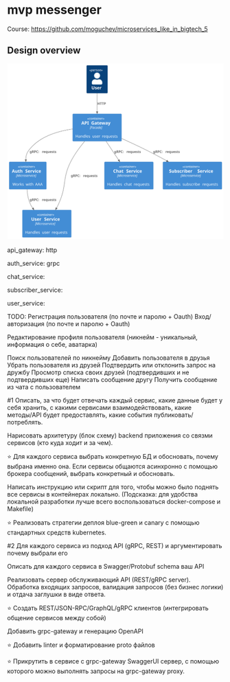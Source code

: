 # mvp messenger
Course:
https://github.com/moguchev/microservices_like_in_bigtech_5

## Design overview

<p align="center">
  <img alt="Temporary schema" src="./architecture/images/diag.svg"/>
</p>



api_gateway:
    http

auth_service:
    grpc

chat_service:

subscriber_service:

user_service:




TODO:
Регистрация пользователя (по почте и паролю + Oauth)
Вход/авторизация (по почте и паролю + Oauth)

Редактирование профиля пользователя (никнейм - уникальный, информация о себе, аватарка)

Поиск пользователей по никнейму
Добавить пользователя в друзья
Убрать пользователя из друзей
Подтвердить или отклонить запрос на дружбу
Просмотр списка своих друзей (подтвердивших и не подтвердивших еще)
Написать сообщение другу
Получить сообщение из чата с пользователем


#1
Описать, за что будет отвечать каждый сервис, какие данные будет у себя хранить, с какими сервисами взаимодействовать, какие методы/API будет предоставлять, какие события публиковать/потреблять.

Нарисовать архитетуру (блок схему) backend приложения со связми сервисов (кто куда ходит и за чем).

⭐ Для каждого сервиса выбрать конкретную БД и обосновать, почему выбрана именно она. Если сервисы общаются асинхронно с помощью брокера сообщений, выбрать конкретный и обосновать.


Написать инструкцию или скрипт для того, чтобы можно было поднять все сервисы в контейнерах локально. (Подсказка: для удобства локальной разработки лучше всего воспользоваться docker-compose и Makefile)

⭐ Реализовать стратегии деплоя blue-green и canary с помощью стандартных средств kubernetes.



#2
Для каждого сервиса из  подход API (gRPC, REST) и аргументировать почему выбрали его

Описать для каждого сервиса в Swagger/Protobuf schema ваш API

Реализовать сервер обслуживающий API (REST/gRPC server). Обработка входящих запросов, валидация запросов (без бизнес логики) и отдача заглушки в виде ответа.

⭐ Создать REST/JSON-RPC/GraphQL/gRPC клиентов (интегрировать общение сервисов между собой)

Добавить grpc-gateway и генерацию OpenAPI

⭐ Добавить linter и форматирование proto файлов

⭐ Прикрутить в сервисе с grpc-gateway SwaggerUI сервер, с помощью которого можно выполнять запросы на grpc-gateway proxy.